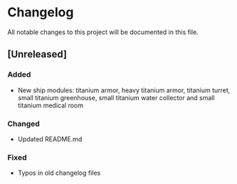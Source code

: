 # Changelog
All notable changes to this project will be documented in this file.

## [Unreleased]

### Added
- New ship modules: titanium armor, heavy titanium armor, titanium turret,
  small titanium greenhouse, small titanium water collector and small titanium
  medical room

### Changed
- Updated README.md

### Fixed
- Typos in old changelog files
